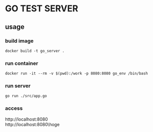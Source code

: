 # GO TEST SERVER

## usage

### build image
    docker build -t go_server .

### run container
    docker run -it --rm -v $(pwd):/work -p 8080:8080 go_env /bin/bash

### run server
    go run ./src/app.go

### access
http://localhost:8080  
http://localhost:8080\hoge
